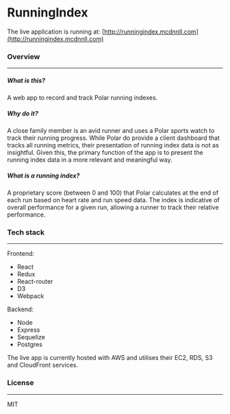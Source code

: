 # RunningIndex

The live application is running at: [http://runningindex.mcdnnll.com](http://runningindex.mcdnnll.com)

### Overview
---

##### What is this?
A web app to record and track Polar running indexes.

##### Why do it?
A close family member is an avid runner and uses a Polar sports watch to track their running progress. While Polar do provide a client dashboard that tracks all running metrics, their presentation of running index data is not as insightful. Given this, the primary function of the app is to present the running index data in a more relevant and meaningful way.

##### What is a running index?
A proprietary score (between 0 and 100) that Polar calculates at the end of each run based on heart rate and run speed data. The index is indicative of overall performance for a given run, allowing a runner to track their relative performance.


### Tech stack
---

Frontend:
* React
* Redux
* React-router
* D3
* Webpack

Backend:
* Node
* Express
* Sequelize
* Postgres

The live app is currently hosted with AWS and utilises their EC2, RDS, S3 and CloudFront services.

### License
---
MIT 
